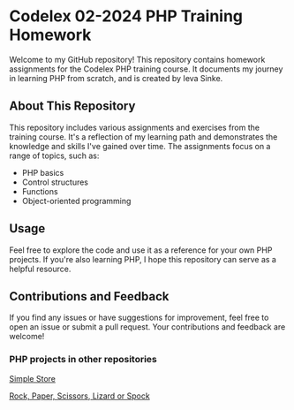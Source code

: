 # Codelex 02-2024 PHP Training Homework

Welcome to my GitHub repository! This repository contains homework assignments for the Codelex PHP training course. It documents my journey in learning PHP from scratch, and is created by Ieva Sinke.

## About This Repository

This repository includes various assignments and exercises from the training course. It's a reflection of my learning path and demonstrates the knowledge and skills I've gained over time. The assignments focus on a range of topics, such as:

- PHP basics
- Control structures
- Functions
- Object-oriented programming

## Usage

Feel free to explore the code and use it as a reference for your own PHP projects. If you're also learning PHP, I hope this repository can serve as a helpful resource.

## Contributions and Feedback

If you find any issues or have suggestions for improvement, feel free to open an issue or submit a pull request. Your contributions and feedback are welcome!


### PHP projects in other repositories



[Simple Store](https://github.com/ievasinke/simple-store)

[Rock, Paper, Scissors, Lizard or Spock](https://github.com/ievasinke/rpsls)

